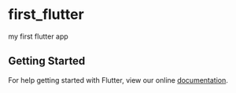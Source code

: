 # first_flutter

my first flutter app

## Getting Started

For help getting started with Flutter, view our online
[documentation](https://flutter.io/).
